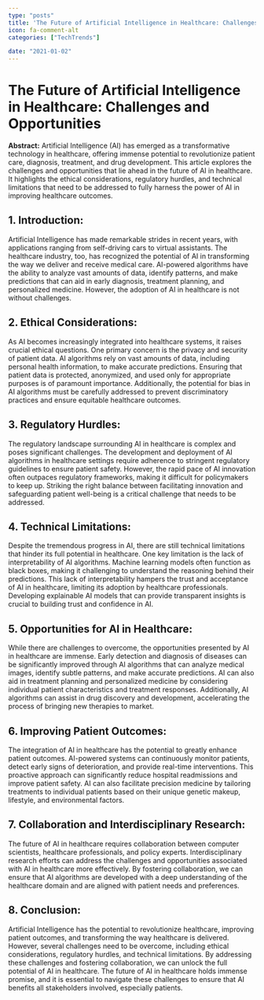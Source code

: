 ```yaml
---
type: "posts"
title: 'The Future of Artificial Intelligence in Healthcare: Challenges and Opportunities'
icon: fa-comment-alt
categories: ["TechTrends"]

date: "2021-01-02"
---
```




# The Future of Artificial Intelligence in Healthcare: Challenges and Opportunities

**Abstract:**
Artificial Intelligence (AI) has emerged as a transformative technology in healthcare, offering immense potential to revolutionize patient care, diagnosis, treatment, and drug development. This article explores the challenges and opportunities that lie ahead in the future of AI in healthcare. It highlights the ethical considerations, regulatory hurdles, and technical limitations that need to be addressed to fully harness the power of AI in improving healthcare outcomes.

## 1. Introduction:
Artificial Intelligence has made remarkable strides in recent years, with applications ranging from self-driving cars to virtual assistants. The healthcare industry, too, has recognized the potential of AI in transforming the way we deliver and receive medical care. AI-powered algorithms have the ability to analyze vast amounts of data, identify patterns, and make predictions that can aid in early diagnosis, treatment planning, and personalized medicine. However, the adoption of AI in healthcare is not without challenges.

## 2. Ethical Considerations:
As AI becomes increasingly integrated into healthcare systems, it raises crucial ethical questions. One primary concern is the privacy and security of patient data. AI algorithms rely on vast amounts of data, including personal health information, to make accurate predictions. Ensuring that patient data is protected, anonymized, and used only for appropriate purposes is of paramount importance. Additionally, the potential for bias in AI algorithms must be carefully addressed to prevent discriminatory practices and ensure equitable healthcare outcomes.

## 3. Regulatory Hurdles:
The regulatory landscape surrounding AI in healthcare is complex and poses significant challenges. The development and deployment of AI algorithms in healthcare settings require adherence to stringent regulatory guidelines to ensure patient safety. However, the rapid pace of AI innovation often outpaces regulatory frameworks, making it difficult for policymakers to keep up. Striking the right balance between facilitating innovation and safeguarding patient well-being is a critical challenge that needs to be addressed.

## 4. Technical Limitations:
Despite the tremendous progress in AI, there are still technical limitations that hinder its full potential in healthcare. One key limitation is the lack of interpretability of AI algorithms. Machine learning models often function as black boxes, making it challenging to understand the reasoning behind their predictions. This lack of interpretability hampers the trust and acceptance of AI in healthcare, limiting its adoption by healthcare professionals. Developing explainable AI models that can provide transparent insights is crucial to building trust and confidence in AI.

## 5. Opportunities for AI in Healthcare:
While there are challenges to overcome, the opportunities presented by AI in healthcare are immense. Early detection and diagnosis of diseases can be significantly improved through AI algorithms that can analyze medical images, identify subtle patterns, and make accurate predictions. AI can also aid in treatment planning and personalized medicine by considering individual patient characteristics and treatment responses. Additionally, AI algorithms can assist in drug discovery and development, accelerating the process of bringing new therapies to market.

## 6. Improving Patient Outcomes:
The integration of AI in healthcare has the potential to greatly enhance patient outcomes. AI-powered systems can continuously monitor patients, detect early signs of deterioration, and provide real-time interventions. This proactive approach can significantly reduce hospital readmissions and improve patient safety. AI can also facilitate precision medicine by tailoring treatments to individual patients based on their unique genetic makeup, lifestyle, and environmental factors.

## 7. Collaboration and Interdisciplinary Research:
The future of AI in healthcare requires collaboration between computer scientists, healthcare professionals, and policy experts. Interdisciplinary research efforts can address the challenges and opportunities associated with AI in healthcare more effectively. By fostering collaboration, we can ensure that AI algorithms are developed with a deep understanding of the healthcare domain and are aligned with patient needs and preferences.

## 8. Conclusion:
Artificial Intelligence has the potential to revolutionize healthcare, improving patient outcomes, and transforming the way healthcare is delivered. However, several challenges need to be overcome, including ethical considerations, regulatory hurdles, and technical limitations. By addressing these challenges and fostering collaboration, we can unlock the full potential of AI in healthcare. The future of AI in healthcare holds immense promise, and it is essential to navigate these challenges to ensure that AI benefits all stakeholders involved, especially patients.